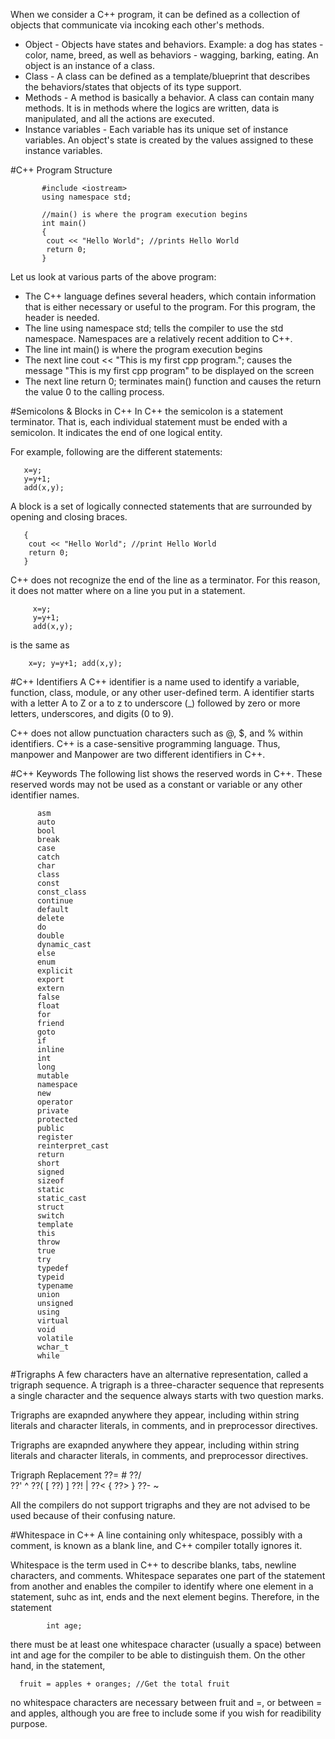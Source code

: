 When we consider a C++ program, it can be defined as a collection of objects that communicate
via incoking each other's methods.

-  Object - Objects have states and behaviors. Example: a dog has states - color, name, breed, as
    well as behaviors - wagging, barking, eating. An object is an instance of a class.
-  Class - A class can be defined as a template/blueprint that describes the behaviors/states that
   objects of its type support.
- Methods - A method is basically a behavior. A class can contain many methods. It is in methods
where the logics are written, data is manipulated, and all the actions are executed.
- Instance variables - Each variable has its unique set of instance variables. An object's state is created
by the values assigned to these instance variables.

#C++ Program Structure

           #include <iostream>
           using namespace std;
           
           //main() is where the program execution begins
           int main()
           {
            cout << "Hello World"; //prints Hello World
            return 0;
           }
           
Let us look at various parts of the above program:

- The C++ language defines several headers, which contain information that is either necessary or useful
to the program. For this program, the header <iostream> is needed.
- The line using namespace std; tells the compiler to use the std namespace. Namespaces are a relatively
recent addition to C++. 
- The line int main() is where the program execution begins
- The next line cout << "This is my first cpp program."; causes the message "This is my first cpp program"
to be displayed on the screen
- The next line return 0; terminates main() function and causes the return the value 0 to the calling
process.

#Semicolons & Blocks in C++
In C++ the semicolon is a statement terminator. That is, each individual statement must be ended with a semicolon.
It indicates the end of one logical entity.

For example, following are the different statements:

       x=y;
       y=y+1;
       add(x,y);
       
A block is a set of logically connected statements that are surrounded by opening and closing
braces. 

       {
        cout << "Hello World"; //print Hello World
        return 0;
       }
       
C++ does not recognize the end of the line as a terminator. For this reason, it does not matter where
on a line you put in a statement.

         x=y;
         y=y+1;
         add(x,y);
         
is the same as

        x=y; y=y+1; add(x,y);
        
#C++ Identifiers
A C++ identifier is a name used to identify a variable, function, class, module, or any other
user-defined term. A identifier starts with a letter A to Z or a to z to underscore (_) followed
by zero or more letters, underscores, and digits (0 to 9).

C++ does not allow punctuation characters such as @, $, and % within identifiers. C++ is a 
case-sensitive programming language. Thus, manpower and Manpower are two different identifiers in C++.

#C++ Keywords
The following list shows the reserved words in C++. These reserved words may not be used as a constant
or variable or any other identifier names.

          asm
          auto
          bool
          break
          case
          catch
          char
          class
          const
          const_class
          continue
          default
          delete
          do
          double
          dynamic_cast
          else
          enum
          explicit
          export
          extern
          false
          float
          for
          friend
          goto
          if
          inline
          int
          long
          mutable
          namespace
          new
          operator
          private
          protected
          public
          register
          reinterpret_cast
          return
          short
          signed
          sizeof
          static
          static_cast
          struct
          switch
          template
          this
          throw
          true
          try
          typedef
          typeid
          typename
          union
          unsigned
          using
          virtual
          void
          volatile
          wchar_t
          while
          
#Trigraphs
A few characters have an alternative representation, called a trigraph sequence. A trigraph is
a three-character sequence that represents a single character and the sequence always starts with
two question marks.

Trigraphs are exapnded anywhere they appear, including within string literals and character literals,
in comments, and in preprocessor directives.

Trigraphs are exapnded anywhere they appear, including within string literals and character literals,
in comments, and preprocessor directives.

Trigraph                 Replacement
??=                      #
??/                      \
??'                      ^
??(                      [
??)                      ]
??!                      |
??<                      {
??>                      }
??-                      ~

All the compilers do not support trigraphs and they are not advised to be used because of their
confusing nature.

#Whitespace in C++
A line containing only whitespace, possibly with a comment, is known as a blank line, and C++ compiler
totally ignores it.

Whitespace is the term used in C++ to describe blanks, tabs, newline characters, and comments. Whitespace
separates one part of the statement from another and enables the compiler to identify where one element in a 
statement, suhc as int, ends and the next element begins. Therefore, in the statement

            int age;
            
there must be at least one whitespace character (usually a space) between int and age for the compiler to be able to
distinguish them. On the other hand, in the statement,
      
      fruit = apples + oranges; //Get the total fruit
      
no whitespace characters are necessary between fruit and =, or between = and apples, although you are free to include
some if you wish for readibility purpose.
          
